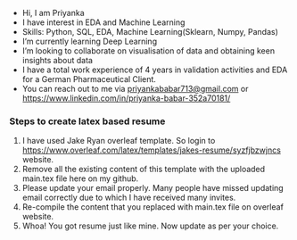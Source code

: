 - Hi, I am Priyanka 
- I have interest in EDA and Machine Learning
- Skills: Python, SQL, EDA, Machine Learning(Sklearn, Numpy, Pandas)
- I’m currently learning Deep Learning
- I’m looking to collaborate on visualisation of data and obtaining keen insights about data
- I have a total work experience of 4 years in validation activities and EDA for a German Pharmaceutical Client.
- You can reach out to me via priyankababar713@gmail.com or https://www.linkedin.com/in/priyanka-babar-352a70181/

<!---
babar24/babar24 is a ✨ special ✨ repository because its `README.md` (this file) appears on your GitHub profile.
You can click the Preview link to take a look at your changes.
--->

### Steps to create latex based resume

1. I have used Jake Ryan overleaf template. So login to https://www.overleaf.com/latex/templates/jakes-resume/syzfjbzwjncs website.
2. Remove all the existing content of this template with the uploaded main.tex file here on my github.
3. Please update your email properly. Many people have missed updating email correctly due to which I have received many invites.
4. Re-compile the content that you replaced with main.tex file on overleaf website.
5. Whoa! You got resume just like mine. Now update as per your choice.
